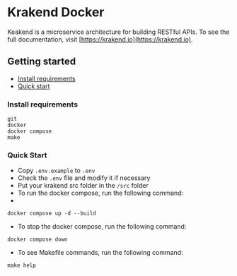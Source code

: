 # Krakend Docker



Keakend is a microservice architecture for building RESTful APIs.
To see the full documentation, visit [https://krakend.io](https://krakend.io).

## Getting started
- [Install requirements](#install-requirements)
- [Quick start](#quick-start)

### Install requirements

```shell
git
docker
docker compose
make
```

### Quick Start
- Copy `.env.example` to `.env`
- Check the `.env` file and modify it if necessary
- Put your krakend src folder in the `/src` folder
- To run the docker compose, run the following command:
- 
```shell
docker compose up -d --build
```

- To stop the docker compose, run the following command:
```shell
docker compose down
```

- To see Makefile commands, run the following command:

```shell
make help
```
